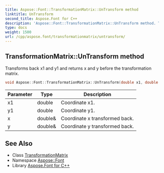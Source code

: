 ```yaml
---
title: Aspose::Font::TransformationMatrix::UnTransform method
linktitle: UnTransform
second_title: Aspose.Font for C++
description: 'Aspose::Font::TransformationMatrix::UnTransform method. Transforms back x1 and y1 and returns x and y before the transformation matrix in C++.'
type: docs
weight: 1500
url: /cpp/aspose.font/transformationmatrix/untransform/
---
```

## TransformationMatrix::UnTransform method


Transforms back x1 and y1 and returns x and y before the transformation matrix.

```cpp
void Aspose::Font::TransformationMatrix::UnTransform(double x1, double y1, double &x, double &y)
```


| Parameter | Type | Description |
| --- | --- | --- |
| x1 | double | Coordinate x1. |
| y1 | double | Coordinate y1. |
| x | double\& | Coordinate x transformed back. |
| y | double\& | Coordinate y transformed back. |

## See Also

* Class [TransformationMatrix](../)
* Namespace [Aspose::Font](../../)
* Library [Aspose.Font for C++](../../../)
